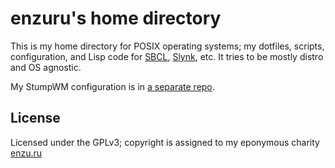 # enzuru's home directory

This is my home directory for POSIX operating systems; my dotfiles, scripts, configuration, and Lisp code for [SBCL](https://www.sbcl.org/), [Slynk](https://github.com/joaotavora/sly), etc. It tries to be mostly distro and OS agnostic.

My StumpWM configuration is in [a separate repo](https://github.com/enzuru/.stumpwm.d).

## License

Licensed under the GPLv3; copyright is assigned to my eponymous charity [enzu.ru](https://enzu.ru)
